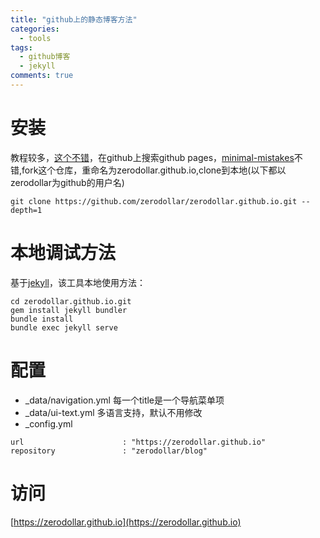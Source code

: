 ```yaml
---
title: "github上的静态博客方法"
categories:
  - tools
tags:
  - github博客
  - jekyll
comments: true
---
```

# 安装
教程较多，[这个不错](http://blog.csdn.net/on_1y/article/details/19259435#t8)，在github上搜索github pages，[minimal-mistakes](https://mmistakes.github.io/minimal-mistakes/)不错,fork这个仓库，重命名为zerodollar.github.io,clone到本地(以下都以zerodollar为github的用户名)
```
git clone https://github.com/zerodollar/zerodollar.github.io.git --depth=1
```

# 本地调试方法
基于[jekyll](http://jekyllrb.com/)，该工具本地使用方法：
```
cd zerodollar.github.io.git
gem install jekyll bundler
bundle install
bundle exec jekyll serve    
```
# 配置
*  _data/navigation.yml
每一个title是一个导航菜单项
* _data/ui-text.yml
多语言支持，默认不用修改
* _config.yml 

```
url                      : "https://zerodollar.github.io"
repository               : "zerodollar/blog"

```
# 访问
[https://zerodollar.github.io](https://zerodollar.github.io)
